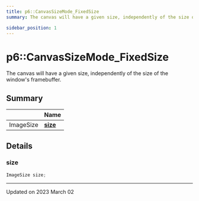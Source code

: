 ```yaml
---
title: p6::CanvasSizeMode_FixedSize
summary: The canvas will have a given size, independently of the size of the window's framebuffer. 

sidebar_position: 1
---
```


# p6::CanvasSizeMode_FixedSize



The canvas will have a given size, independently of the size of the window's framebuffer. 



## Summary

|                | Name           |
| -------------- | -------------- |
| ImageSize | **[size](/reference/Types/canvas_size_mode___fixed_size#size)**  |

## Details


### size

```cpp
ImageSize size;
```


-------------------------------

Updated on 2023 March 02